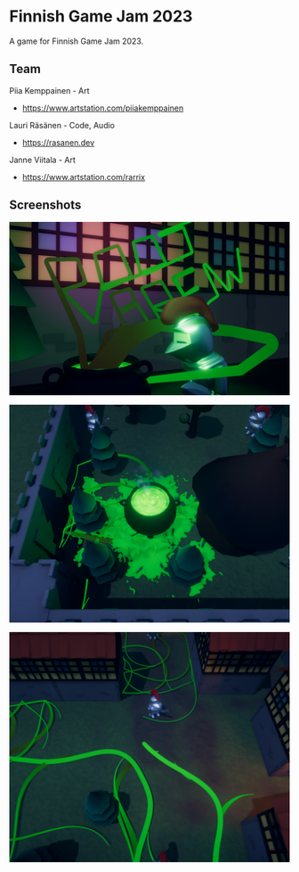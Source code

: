 # Finnish Game Jam 2023

A game for Finnish Game Jam 2023.

## Team

Piia Kemppainen - Art
- https://www.artstation.com/piiakemppainen

Lauri Räsänen - Code, Audio
- https://rasanen.dev

Janne Viitala - Art
- https://www.artstation.com/rarrix

## Screenshots

![screenshot](/screenshots/menu.png)

![screenshot](/screenshots/gameplay_01.png)

![screenshot](/screenshots/gameplay_02.png)
